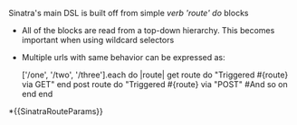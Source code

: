 Sinatra's main DSL is built off from simple _verb 'route' do_ blocks

* All of the blocks are read from a top-down hierarchy. This becomes important when using wildcard selectors
* Multiple urls with same behavior can be expressed as:

    ['/one', '/two', '/three'].each do |route|
      get route do
        "Triggered #{route} via GET"
       end
      post route do
        "Triggered #{route} via "POST"
       #And so on
      end
     end

*{{SinatraRouteParams}}